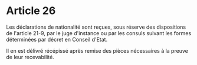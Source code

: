 # Article 26

Les déclarations de nationalité sont reçues, sous réserve des dispositions de l'article 21-9, par le juge d'instance ou par les consuls suivant les formes déterminées par décret en Conseil d'Etat.

Il en est délivré récépissé après remise des pièces nécessaires à la preuve de leur recevabilité.

